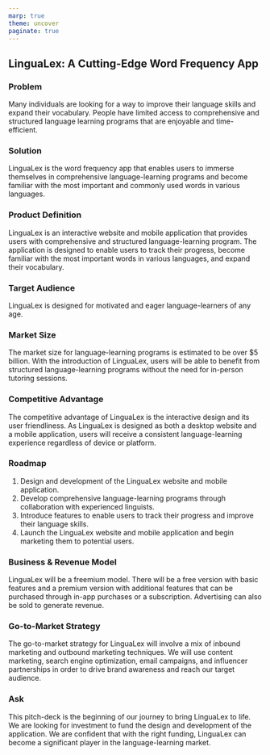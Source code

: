 ```yaml
---
marp: true
theme: uncover
paginate: true
---
```

## LinguaLex: A Cutting-Edge Word Frequency App
 
### Problem
Many individuals are looking for a way to improve their language skills and expand their vocabulary. People have limited access to comprehensive and structured language learning programs that are enjoyable and time-efficient. 

### Solution
LinguaLex is the word frequency app that enables users to immerse themselves in comprehensive language-learning programs and become familiar with the most important and commonly used words in various languages.

### Product Definition
LinguaLex is an interactive website and mobile application that provides users with comprehensive and structured language-learning program. The application is designed to enable users to track their progress, become familiar with the most important words in various languages, and expand their vocabulary. 

### Target Audience
LinguaLex is designed for motivated and eager language-learners of any age. 

### Market Size
The market size for language-learning programs is estimated to be over $5 billion. With the introduction of LinguaLex, users will be able to benefit from structured language-learning programs without the need for in-person tutoring sessions. 

### Competitive Advantage
The competitive advantage of LinguaLex is the interactive design and its user friendliness. As LinguaLex is designed as both a desktop website and a mobile application, users will receive a consistent language-learning experience regardless of device or platform. 

### Roadmap
1. Design and development of the LinguaLex website and mobile application. 
2. Develop comprehensive language-learning programs through collaboration with experienced linguists. 
3. Introduce features to enable users to track their progress and improve their language skills. 
4. Launch the LinguaLex website and mobile application and begin marketing them to potential users. 

### Business & Revenue Model 
LinguaLex will be a freemium model. There will be a free version with basic features and a premium version with additional features that can be purchased through in-app purchases or a subscription. Advertising can also be sold to generate revenue. 

### Go-to-Market Strategy
The go-to-market strategy for LinguaLex will involve a mix of inbound marketing and outbound marketing techniques. We will use content marketing, search engine optimization, email campaigns, and influencer partnerships in order to drive brand awareness and reach our target audience. 

### Ask
This pitch-deck is the beginning of our journey to bring LinguaLex to life. We are looking for investment to fund the design and development of the application. We are confident that with the right funding, LinguaLex can become a significant player in the language-learning market.
  